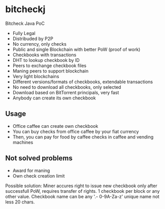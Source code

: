 bitcheckj
=========

Bitcheck Java PoC


* Fully Legal
* Distribuded by P2P
* No currency, only checks
* Public and single Blockchain with better PoW (proof of work)
* Checkbooks with transactions
* DHT to lookup checkbook by ID
* Peers to exchange checkbook files
* Maning peers to support blockchain
* Very light blockchains
* Different versions/formats of checkbooks, extendable transactions
* No need to download all checkbooks, only selected
* Download based on BitTorrent principals, very fast
* Anybody can create its own checkbook

Usage
---

* Office caffee can create own checkbook
* You can buy checks from office caffee by your fiat currency
* Then, you can pay for food by caffee checks in caffee and vending machines


Not solved problems
---

* Award for maning
* Own check creation limit 

Possible solution:
Miner accures right to issue new checkbook only after successfull PoW, requires transfer of rights.
1 checkbook per block or any other value. Checkbook name can be any '.- 0-9A-Za-z' unique name not less 20 chars.
